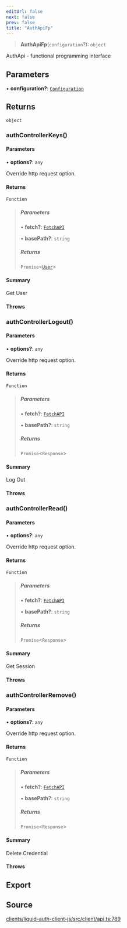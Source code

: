 ```yaml
---
editUrl: false
next: false
prev: false
title: "AuthApiFp"
---
```


> **AuthApiFp**(`configuration`?): `object`

AuthApi - functional programming interface

## Parameters

• **configuration?**: [`Configuration`](/reference/typescript/auth/client/classes/configuration/)

## Returns

`object`

### authControllerKeys()

#### Parameters

• **options?**: `any`

Override http request option.

#### Returns

`Function`

> ##### Parameters
>
> • **fetch?**: [`FetchAPI`](/reference/typescript/auth/client/interfaces/fetchapi/)
>
> • **basePath?**: `string`
>
> ##### Returns
>
> `Promise`\<[`User`](/reference/typescript/auth/client/interfaces/user/)\>
>

#### Summary

Get User

#### Throws

### authControllerLogout()

#### Parameters

• **options?**: `any`

Override http request option.

#### Returns

`Function`

> ##### Parameters
>
> • **fetch?**: [`FetchAPI`](/reference/typescript/auth/client/interfaces/fetchapi/)
>
> • **basePath?**: `string`
>
> ##### Returns
>
> `Promise`\<`Response`\>
>

#### Summary

Log Out

#### Throws

### authControllerRead()

#### Parameters

• **options?**: `any`

Override http request option.

#### Returns

`Function`

> ##### Parameters
>
> • **fetch?**: [`FetchAPI`](/reference/typescript/auth/client/interfaces/fetchapi/)
>
> • **basePath?**: `string`
>
> ##### Returns
>
> `Promise`\<`Response`\>
>

#### Summary

Get Session

#### Throws

### authControllerRemove()

#### Parameters

• **options?**: `any`

Override http request option.

#### Returns

`Function`

> ##### Parameters
>
> • **fetch?**: [`FetchAPI`](/reference/typescript/auth/client/interfaces/fetchapi/)
>
> • **basePath?**: `string`
>
> ##### Returns
>
> `Promise`\<`Response`\>
>

#### Summary

Delete Credential

#### Throws

## Export

## Source

[clients/liquid-auth-client-js/src/client/api.ts:789](https://github.com/algorandfoundation/liquid-auth/blob/10c59840d062554c79d275cbb41957b40edae1ed/clients/liquid-auth-client-js/src/client/api.ts#L789)
